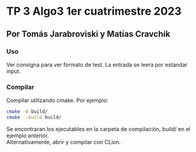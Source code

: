 # TP 3 Algo3 1er cuatrimestre 2023
## Por Tomás Jarabroviski y Matías Cravchik

### Uso
Ver consigna para ver formato de test. La entrada se leera por estandar input.

### Compilar
Compilar utilizando cmake. Por ejemplo:

```sh
cmake -B build/
cmake --build build/
```

Se encontraran los ejecutables en la carpeta de compilación, build/ en el ejemplo anterior.  
Alternativamente, abrir y compilar con CLion.
